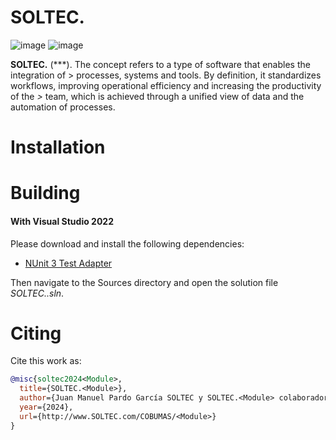 # SOLTEC.<Module>

![image](https://img.shields.io/badge/license-GPL-3.svg)
![image](https://img.shields.io/badge/license-LGPL-3.svg)

**SOLTEC.<Module>** (**<Module Name Complete>*). The concept refers to a type of software that enables the
integration of <Module Name Complete>> processes, systems and tools. By definition, it standardizes workflows, improving
operational efficiency and increasing the productivity of the *<Module Name Complete>>* team, which is achieved through 
a unified view of data and the automation of processes. 

# Installation

# Building

#### With Visual Studio 2022

Please download and install the following dependencies:

- [NUnit 3 Test Adapter](https://marketplace.visualstudio.com/items?itemName=NUnitDevelopers.NUnit3TestAdapter)

Then navigate to the Sources directory and open the solution file *SOLTEC.<Module>.sln*.

# Citing

Cite this work as:

```bibtex
@misc{soltec2024<Module>,
  title={SOLTEC.<Module>},
  author={Juan Manuel Pardo García SOLTEC y SOLTEC.<Module> colaboradores},
  year={2024},
  url={http://www.SOLTEC.com/COBUMAS/<Module>}
}
```
